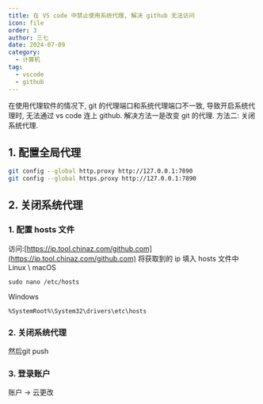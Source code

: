 ```yaml
---
title: 在 VS code 中禁止使用系统代理, 解决 github 无法访问
icon: file
order: 3
author: 三七
date: 2024-07-09
category:
  - 计算机
tag:
  - vscode
  - github
---
```

在使用代理软件的情况下, git 的代理端口和系统代理端口不一致, 导致开启系统代理时, 无法通过 vs code 连上 github. 解决方法一是改变 git 的代理. 方法二: 关闭系统代理.
<!-- more --> 
## 1. 配置全局代理
```sh
git config --global http.proxy http://127.0.0.1:7890
git config --global https.proxy http://127.0.0.1:7890
```

## 2. 关闭系统代理
### 1. 配置 hosts 文件
访问:[https://ip.tool.chinaz.com/github.com](https://ip.tool.chinaz.com/github.com)
将获取到的 ip 填入 hosts 文件中
Linux \ macOS
```
sudo nano /etc/hosts
```
Windows
```
%SystemRoot%\System32\drivers\etc\hosts
```

### 2. 关闭系统代理

然后git push

### 3. 登录账户
账户 -> 云更改